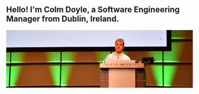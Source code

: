 ##  Hello! I'm Colm Doyle, a Software Engineering Manager from Dublin, Ireland.

![On stage during WeAreDevelopers 2018](https://github.com/colmdoyle/colmdoyle/blob/main/on-stage-cropped.jpeg?raw=true)

<div style="height: 100vh"><script src="https://cdn.jsdelivr.net/ghost/signup-form@~0.1/umd/signup-form.min.js" data-background-color="#08090c" data-text-color="#FFFFFF" data-button-color="#008DD5" data-button-text-color="#FFFFFF" data-title="Colm Doyle" data-description="Thoughts on technology from a Software Engineering Manager in Dublin, Ireland." data-icon="https://cdoyle.me/content/images/size/w192h192/size/w256h256/2024/01/monogram-4096-2.png" data-site="https://cdoyle.me/" async></script></div>

Places you can find me on the internet

- <a href="https://mastodon.ie/@colmdoyle" rel="me">Mastodon</a>
- [@colmdoyle](https://www.threads.net/@colmdoyle) on Threads
- [LinkedIn](https://www.linkedin.com/in/colmdoyle/)
- [Blog posts](https://cdoyle.me)
- [@colmisainmdom](https://twitter.com/colmisainmdom) on Twitter
